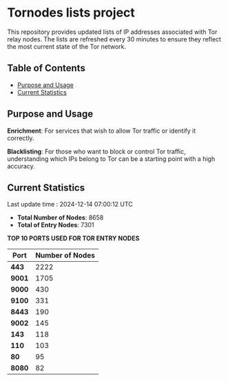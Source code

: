 # Tornodes lists project

This repository provides updated lists of IP addresses associated with Tor relay nodes. The lists are refreshed every 30 minutes to ensure they reflect the most current state of the Tor network.

## Table of Contents

- [Purpose and Usage](#purpose-and-usage)
- [Current Statistics](#current-statistics)


## Purpose and Usage

**Enrichment**: For services that wish to allow Tor traffic or identify it correctly.

**Blacklisting**: For those who want to block or control Tor traffic, understanding which IPs belong to Tor can be a starting point with a high accuracy.

## Current Statistics

Last update time : 2024-12-14 07:00:12 UTC

- **Total Number of Nodes**: 8658
- **Total of Entry Nodes**: 7301

**TOP 10 PORTS USED FOR TOR ENTRY NODES**

| **Port** | **Number of Nodes** |
|------|-----------------|
| **443**   | 2222  |
| **9001**   | 1705  |
| **9000**   | 430  |
| **9100**   | 331  |
| **8443**   | 190  |
| **9002**   | 145  |
| **143**   | 118  |
| **110**   | 103  |
| **80**   | 95  |
| **8080**   | 82  |

